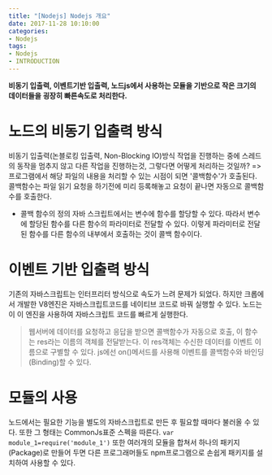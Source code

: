```yaml
---
title: "[Nodejs] Nodejs 개요"
date: 2017-11-28 10:10:00
categories:
- Nodejs
tags:
- Nodejs
- INTRODUCTION
---
```

**비동기 입출력, 이벤트기반 입출력, 노드js에서 사용하는 모듈을 기반으로 작은 크기의 데이터들을 굉장히 빠른속도로 처리한다.**

# 노드의 비동기 입출력 방식
비동기 입출력(논블로킹 입출력, Non-Blocking IO)방식
작업을 진행하는 중에 스레드의 동작을 멈추지 않고 다른 작업을 진행하는것, 그렇다면 어떻게 처리하는 것일까?
=>프로그램에서 해당 파일의 내용을 처리할 수 있는 시점이 되면 '콜백함수'가 호출된다. 콜백함수는 파일  읽기 요청을 하기전에 미리 등록해놓고 요청이 끝나면 자동으로 콜백함수를 호출한다.

* 콜백 함수의 정의
자바 스크립트에서는 변수에 함수를 할당할 수 있다. 따라서 변수에 할당된 함수를 다른 함수의 파라미터로 전달할 수 있다. 이렇게 파라미터로 전달된 함수를 다른 함수의 내부에서 호출하는 것이 콜백 함수이다.

# 이벤트 기반 입출력 방식
기존의 자바스크립트는 인터프리터 방식으로 속도가 느려 문제가 되었다. 하지만 크롭에서 개발한 V8엔진은 자바스크립트코드를 네이티브 코드로 바꿔 실행할 수 있다. 노드는 이 이 엔진을 사용하여 자바스크립트 코드를 빠르게 실행한다.
>웹서버에 데이터를 요청하고 응답을 받으면 콜백함수가 자동으로 호출, 이 함수는 res라는 이름의 객체를 전달받는다. 이 res객체는 수신한 데이터를 이벤트 이름으로 구별할 수 있다. js에선 on()메서드를 사용해 이벤트를 콜백함수와 바인딩(Binding)할 수 있다.

# 모듈의 사용
노드에서는 필요한 기능을 별도의 자바스크립트로 만든 후 필요할 때마다 불러올 수 있다. 또한 그 형태는 CommonJs표준 스펙을 따른다.
`var module_1=require('module_1')`
또한 여러개의 모듈을 합쳐서 하나의 패키지(Package)로 만들어 두면 다른 프로그래머들도 npm프로그램으로 손쉽게 패키지를 설치하여 사용할 수 있다.
